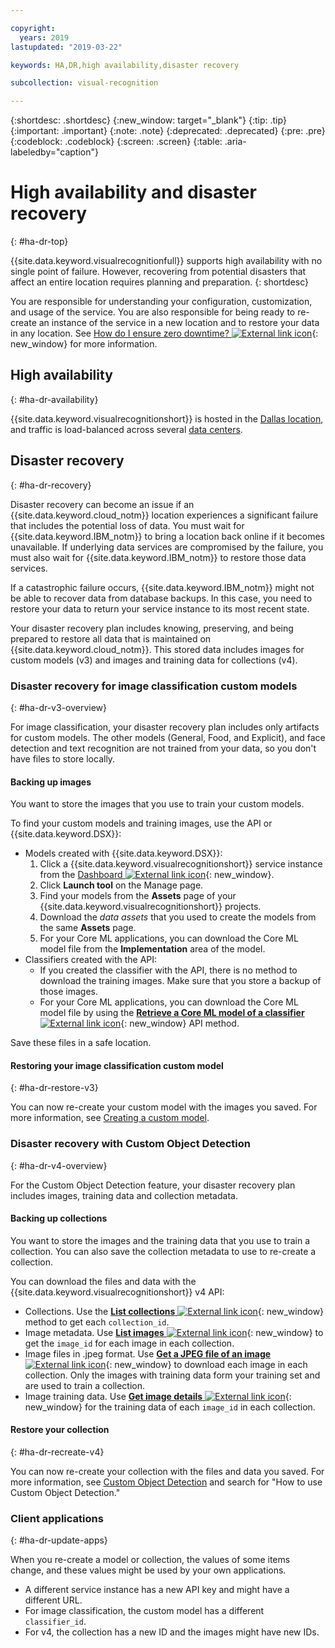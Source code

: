```yaml
---

copyright:
  years: 2019
lastupdated: "2019-03-22"

keywords: HA,DR,high availability,disaster recovery

subcollection: visual-recognition

---
```


{:shortdesc: .shortdesc}
{:new_window: target="_blank"}
{:tip: .tip}
{:important: .important}
{:note: .note}
{:deprecated: .deprecated}
{:pre: .pre}
{:codeblock: .codeblock}
{:screen: .screen}
{:table: .aria-labeledby="caption"}

# High availability and disaster recovery
{: #ha-dr-top}

{{site.data.keyword.visualrecognitionfull}} supports high availability with no single point of failure. However, recovering from potential disasters that affect an entire location requires planning and preparation.
{: shortdesc}

You are responsible for understanding your configuration, customization, and usage of the service. You are also responsible for being ready to re-create an instance of the service in a new location and to restore your data in any location. See [How do I ensure zero downtime? ![External link icon](../../icons/launch-glyph.svg "External link icon")](/docs/overview?topic=overview-zero-downtime#zero-downtime){: new_window} for more information.

## High availability
{: #ha-dr-availability}

{{site.data.keyword.visualrecognitionshort}} is hosted in the [Dallas location](/docs/resources?topic=resources-services_region#services_region), and traffic is load-balanced across several [data centers](/docs/overview?topic=overview-zero-downtime#zero-downtime).

## Disaster recovery
{: #ha-dr-recovery}

Disaster recovery can become an issue if an {{site.data.keyword.cloud_notm}} location experiences a significant failure that includes the potential loss of data. You must wait for {{site.data.keyword.IBM_notm}} to bring a location back online if it becomes unavailable. If underlying data services are compromised by the failure, you must also wait for {{site.data.keyword.IBM_notm}} to restore those data services.

If a catastrophic failure occurs, {{site.data.keyword.IBM_notm}} might not be able to recover data from database backups. In this case, you need to restore your data to return your service instance to its most recent state.

Your disaster recovery plan includes knowing, preserving, and being prepared to restore all data that is maintained on {{site.data.keyword.cloud_notm}}. This stored data includes images for custom models (v3) and images and training data for collections (v4).

### Disaster recovery for image classification custom models
{: #ha-dr-v3-overview}

For image classification, your disaster recovery plan includes only artifacts for custom models. The other models (General, Food, and Explicit), and face detection and text recognition are not trained from your data, so you don't have files to store locally.

#### Backing up images
You want to store the images that you use to train your custom models.

To find your custom models and training images, use the API or {{site.data.keyword.DSX}}:

- Models created with {{site.data.keyword.DSX}}:
    1.  Click a {{site.data.keyword.visualrecognitionshort}} service instance from the [Dashboard ![External link icon](../../icons/launch-glyph.svg "External link icon")](https://{DomainName}/dashboard){: new_window}.
    1.  Click **Launch tool** on the Manage page.
    1.  Find your models from the **Assets** page of your {{site.data.keyword.visualrecognitionshort}} projects.
    1.  Download the _data assets_ that you used to create the models from the same **Assets** page.
    1.  For your Core ML applications, you can download the Core ML model file from the **Implementation** area of the model.
- Classifiers created with the API:
    - If you created the classifier with the API, there is no method to download the training images. Make sure that you store a backup of those images.
    - For your Core ML applications, you can download the Core ML model file by using the [**Retrieve a Core ML model of a classifier** ![External link icon](../../icons/launch-glyph.svg "External link icon")](https://{DomainName}/apidocs/visual-recognition#retrieve-a-core-ml-model-of-a-classifier){: new_window} API method.

Save these files in a safe location.

#### Restoring your image classification custom model
{: #ha-dr-restore-v3}

You can now re-create your custom model with the images you saved. For more information, see [Creating a custom model](/docs/services/visual-recognition?topic=visual-recognition-tutorial-custom-classifier#tutorial-custom-classifier).

### Disaster recovery with Custom Object Detection
{: #ha-dr-v4-overview}

For the Custom Object Detection feature, your disaster recovery plan includes images, training data and collection metadata.

#### Backing up collections
You want to store the images and the training data that you use to train a collection. You can also save the collection metadata to use to re-create a collection.

You can download the files and data with the {{site.data.keyword.visualrecognitionshort}} v4 API:

- Collections. Use the [**List collections** ![External link icon](../../icons/launch-glyph.svg "External link icon")](https://{DomainName}/apidocs/visual-recognition-v4#list-collections){: new_window} method to get each `collection_id`.
- Image metadata. Use [**List images** ![External link icon](../../icons/launch-glyph.svg "External link icon")](https://{DomainName}/apidocs/visual-recognition-v4#list-images){: new_window} to get the `image_id` for each image in each collection.
- Image files in .jpeg format. Use [**Get a JPEG file of an image** ![External link icon](../../icons/launch-glyph.svg "External link icon")](https://{DomainName}/apidocs/visual-recognition-v4#get-a-jpeg-file-of-an-image){: new_window} to download each image in each collection. Only the images with training data form your training set and are used to train a collection.
- Image training data. Use [**Get image details** ![External link icon](../../icons/launch-glyph.svg "External link icon")](https://{DomainName}/apidocs/visual-recognition-v4#get-image-details){: new_window} for the training data of each `image_id` in each collection.

#### Restore your collection
{: #ha-dr-recreate-v4}

You can now re-create your collection with the files and data you saved. For more information, see [Custom Object Detection](/docs/services/visual-recognition?topic=visual-recognition-custom-object-detection-beta-#object-detection-sequence) and search for "How to use Custom Object Detection."

### Client applications
{: #ha-dr-update-apps}

When you re-create a model or collection, the values of some items change, and these values might be used by your own applications.

- A different service instance has a new API key and might have a different URL.
- For image classification, the custom model has a different `classifier_id`.
- For v4, the collection has a new ID and the images might have new IDs.

